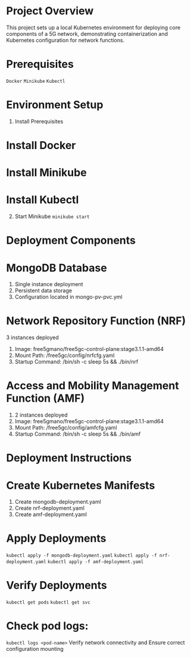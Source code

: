 # Project Overview
This project sets up a local Kubernetes environment for deploying core components of a 5G network, demonstrating containerization and Kubernetes configuration for network functions.
# Prerequisites

`Docker`
`Minikube`
`Kubectl`


# Environment Setup
1. Install Prerequisites
# Install Docker
# Install Minikube
# Install Kubectl
2. Start Minikube
 `minikube start`
# Deployment Components
# MongoDB Database

1) Single instance deployment
2) Persistent data storage
3) Configuration located in mongo-pv-pvc.yml

# Network Repository Function (NRF)

3 instances deployed
1) Image: free5gmano/free5gc-control-plane:stage3.1.1-amd64
2) Mount Path: /free5gc/config/nrfcfg.yaml
3) Startup Command: /bin/sh -c sleep 5s && ./bin/nrf

# Access and Mobility Management Function (AMF)

1) 2 instances deployed
2) Image: free5gmano/free5gc-control-plane:stage3.1.1-amd64
3) Mount Path: /free5gc/config/amfcfg.yaml
4) Startup Command: /bin/sh -c sleep 5s && ./bin/amf

# Deployment Instructions
# Create Kubernetes Manifests

1) Create mongodb-deployment.yaml
2) Create nrf-deployment.yaml
3) Create amf-deployment.yaml

# Apply Deployments
`kubectl apply -f mongodb-deployment.yaml`
`kubectl apply -f nrf-deployment.yaml`
`kubectl apply -f amf-deployment.yaml`
# Verify Deployments 

`kubectl get pods`
`kubectl get svc`



# Check pod logs: 
`kubectl logs <pod-name>`
Verify network connectivity and 
Ensure correct configuration mounting

